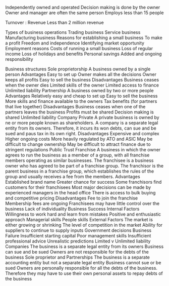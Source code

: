 Independently owned and operated
Decision making is done by the owner
Owner and manager are often the same person
Employs less than 15 people

Turnover : Revenue
Less than 2 million revenue

Types of business operations
	Trading business
	Service business
	Manufacturing business
Reasons for establishing a small business
	To make a profit
	Freedom and independence
	Identifying market opportunity
	Employment reasons
Costs of running a small business
	Loss of regular income
	Loss of holidays and benefits
	Personal savings
	Added and ongoing responsibility

Business structures
	Sole proprietorship
		A business owned by a single person
		Advantages
			Easy to set up
			Owner makes all the decisions
			Owner keeps all profits
			Easy to sell the business
		Disadvantages
			Business ceases when the owner dies
			Limited skills of the owner
			Limited access to finance
			Unlimited liability
	Partnership
		A business owned by two or more people
		Advantages
			Relatively easy and cheap to set up
			Easy to sell the business
			More skills and finance available to the owners
			Tax benefits (for partners that live together)
		Disadvantages
			Business ceases when one of the partners leaves the business
			Profits must be shared
			Decision making is shared
			Unlimited liability
	Company
		Private
			A private business is owned by ne or more people known as shareholders. A company is a separate legal entity from its owners. Therefore, it incurs its won debts, can sue and be sued and paus tax in its own right.
			Disadvantages
				Expensive and complex
				Higher ongoing costs
				More heavily regulated by ATO and ASIC
				May be difficult to change ownership
				May be difficult to attract finance due to stringent regulations
		Public
	Trust
	Franchise
		A business in which the owner agrees to run the business as a member of a group, with all franchise members operating as similar businesses. The franchisee is a business owner who has agreed to be part of a franchise group. The franchisor is the parent business in a franchise group, which establishes the rules of the group and usually receives a fee from the members.
		Advantages
			Established brand name
			Greater chance for success
			Some franchisors find customers for their franchisees
			Most major decisions can be made by experienced managers in the head office
			There is access to bulk buying and competitive pricing
		Disadvantages
			Fee to join the franchise
			Membership fees are ongoing
			Franchisees may have little control over the business
			Lack of individuality
Business Success
	Internal Factors
		Willingness to work hard and learn from mistakes
		Positive and enthusiastic approach
		Managerial skills
		People skills
	External Factors
		The market is either growing or shrinking
		The level of competition in the market
		Ability for suppliers to continue to supply inputs
		Government decisions
Business Failure
	Insufficient starting capital
	Poor management skills
	Insufficient professional advice
	Unrealistic predictions
Limited v Unlimited liability
	Companies
		The business is a separate legal entity from its owners
		Business can sue and be sued
		Owners are not responsible for the debts of the business
	Sole proprietor and Partnerships
		The business is a separate accounting entity but not a separate legal entity
		Business cannot sue or be sued
		Owners are personally responsible for all the debts of the business. Therefore they may have to use their own personal assets to repay debts of the business




